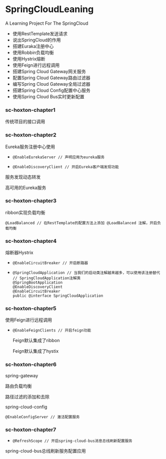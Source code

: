 # SpringCloudLeaning
A Learning Project For The SpringCloud
 - 使用RestTemplate发送请求
 - 说出SpringCloud的作用
 - 搭建Euraka注册中心
 - 使用Robbin负载均衡
 - 使用Hystrix熔断
 - 使用Feign进行远程调用
 - 搭建Spring Cloud Gateway网关服务
 - 配置Spring Cloud Gateway路由过滤器
 - 编写Spring Cloud Gateway全局过滤器
 - 搭建Spring Cloud Config配置中心服务
 - 使用Spring Cloud Bus实时更新配置

### sc-hoxton-chapter1

传统项目的接口调用

### sc-hoxton-chapter2

Eureka服务注册中心使用

- ```
  @EnableEurekaServer // 声明应用为eureka服务
  ```

- ```
  @EnableDiscoveryClient // 开启Eureka客户端发现功能
  ```

服务发现动态转发

高可用的Eureka服务

### sc-hoxton-chapter3

ribbon实现负载均衡

```
@LoadBalanced // 在RestTemplate的配置方法上添加 @LoadBalanced 注解，开启负载均衡
```

### sc-hoxton-chapter4

熔断器Hystrix

- ```
  @EnableCircuitBreaker // 开启断路器
  ```

- ```
  @SpringCloudApplication // 当我们的启动类注解越来越多，可以使用该注册替代
  // SpringCloudApplication注解类
  @SpringBootApplication
  @EnableDiscoveryClient
  @EnableCircuitBreaker
  public @interface SpringCloudApplication
  ```

### sc-hoxton-chapter5

使用Feign进行远程调用

- ```
  @EnableFeignClients // 开启feign功能
  ```

  Feign默认集成了ribbon

  Feign默认集成了hystix

### sc-hoxton-chapter6

spring-gateway

路由负载均衡

路径过滤的添加和去除

spring-cloud-config

```
@EnableConfigServer // 激活配置服务
```

### sc-hoxton-chapter7

- ```
  @RefreshScope // 开启spring-cloud-bus消息总线刷新配置服务
  ```

spring-cloud-bus总线刷新服务配置应用